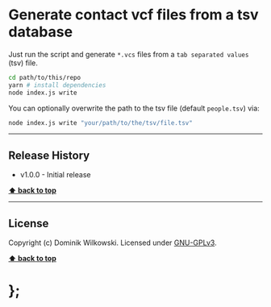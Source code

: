 Generate contact vcf files from a tsv database
===========

Just run the script and generate `*.vcs` files from a `tab separated values` (tsv) file.

```sh
cd path/to/this/repo
yarn # install dependencies
node index.js write
```

You can optionally overwrite the path to the tsv file (default `people.tsv`) via:

```sh
node index.js write "your/path/to/the/tsv/file.tsv"
```


----------------------------------------------------------------------------------------------------------------------------------------------------------------


## Release History

* v1.0.0  - Initial release


**[⬆ back to top](#contents)**


----------------------------------------------------------------------------------------------------------------------------------------------------------------


## License

Copyright (c) Dominik Wilkowski. Licensed under [GNU-GPLv3](https://raw.githubusercontent.com/dominikwilkowski/generateVCF/master/LICENSE).


**[⬆ back to top](#contents)**

# };
